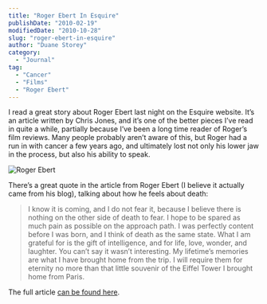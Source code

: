 ```yaml
---
title: "Roger Ebert In Esquire"
publishDate: "2010-02-19"
modifiedDate: "2010-10-28"
slug: "roger-ebert-in-esquire"
author: "Duane Storey"
category:
  - "Journal"
tag:
  - "Cancer"
  - "Films"
  - "Roger Ebert"
---
```


I read a great story about Roger Ebert last night on the Esquire website. It’s an article written by Chris Jones, and it’s one of the better pieces I’ve read in quite a while, partially because I’ve been a long time reader of Roger’s film reviews. Many people probably aren’t aware of this, but Roger had a run in with cancer a few years ago, and ultimately lost not only his lower jaw in the process, but also his ability to speak.

![Roger Ebert](http://www.esquire.com/cm/esquire/images/wC/roger-ebert-jaw-cancer-photo-esquire-0310-lg.jpg)

There’s a great quote in the article from Roger Ebert (I believe it actually came from his blog), talking about how he feels about death:

> I know it is coming, and I do not fear it, because I believe there is nothing on the other side of death to fear. I hope to be spared as much pain as possible on the approach path. I was perfectly content before I was born, and I think of death as the same state. What I am grateful for is the gift of intelligence, and for life, love, wonder, and laughter. You can’t say it wasn’t interesting. My lifetime’s memories are what I have brought home from the trip. I will require them for eternity no more than that little souvenir of the Eiffel Tower I brought home from Paris.

The full article [can be found here](http://www.esquire.com/features/roger-ebert-0310).